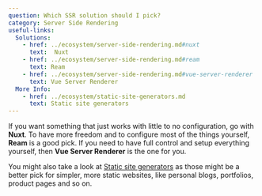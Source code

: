 ```yaml
---
question: Which SSR solution should I pick?
category: Server Side Rendering
useful-links:
  Solutions:
    - href: ../ecosystem/server-side-rendering.md#nuxt
      text:  Nuxt
    - href: ../ecosystem/server-side-rendering.md#ream
      text: Ream
    - href: ../ecosystem/server-side-rendering.md#vue-server-renderer
      text: Vue Server Renderer
  More Info:
    - href: ../ecosystem/static-site-generators.md
      text: Static site generators
---
```


If you want something that just works with little to no configuration, go with **Nuxt**. To have more freedom and to configure most of the things yourself, **Ream** is a good pick. If you need to have full control and setup everything yourself, then **Vue Server Renderer** is the one for you.

You might also take a look at [Static site generators](../ecosystem/static-site-generators.md) as those might be a better pick for simpler, more static websites, like personal blogs, portfolios, product pages and so on. 
